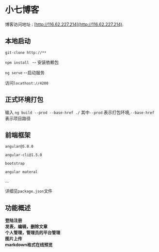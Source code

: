 # 小七博客

 博客访问地址 : [http://116.62.227.214](http://116.62.227.214).

## 本地启动 

 `git-clone http://**` <br>

 `npm install ` -- 安装依赖包<br>

 `ng serve` --启动服务<br>

 访问`locathost://4200` 

## 正式环境打包

输入 `ng build --prod --base-href ./` 其中`--prod` 表示打包环境,`--base-href`表示项目路径

## 前端框架

`angular@5.0.0` <br>

`angular-cli@1.5.0` <br>

`bootstrap` <br>

`angular materal` <br>

... <br>

详细见`package.json`文件

## 功能概述

 **登陆注册** <br>
 **发表，编辑，删除文章** <br>
 **个人管理，管理员的平台管理** <br>
 **图片上传** <br>
 **markdown格式在线预览** <br>